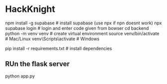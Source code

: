 # HackKnight
npm install -g supabase   # install supabase (use npx if npn doesnt work)
npx supabase login        # login and enter code given from bowser
cd backend
python -m venv venv         # create virtual environment
source venv/bin/activate    # Mac/Linux
venv\Scripts\activate       # Windows

pip install -r requirements.txt  # install dependencies


## RUn the flask server
python app.py
